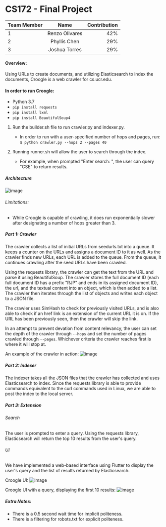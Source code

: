 # CS172 - Final Project

| Team Member      | Name | Contribution     |
| :---        |    :----:   |          ---: |
| 1      | Renzo Olivares        | 42%   |
| 2   | Phyllis Chen        | 29%      |
| 3   | Joshua Torres        | 29%      |

#### Overview: 
Using URLs to create documents, and utilizing Elasticsearch to index the documents, Croogle is a web crawler for cs.ucr.edu. 

#### In order to run Croogle:
- Python 3.7
- `pip install requests`
- `pip install lxml`
- `pip install BeautifulSoup4`

1. Run the builder.sh file to run crawler.py and indexer.py.
    * In order to run with a user-specified number of hops and pages, run: </br>
    `$ python crawler.py --hops 2 --pages 40`
    
2. Running runner.sh will allow the user to search through the index.
    * For example, when prompted "Enter search: ", the user can query "CSE" to return results.

##### Architecture
![image](https://user-images.githubusercontent.com/43655330/121763383-7d6a1c80-caf0-11eb-81c1-a2c684fa2f7d.png)

###### Limitations:
* While Croogle is capable of crawling, it does run exponentially slower after designating a number of hops greater than 3.

##### Part 1: Crawler
The crawler collects a list of initial URLs from seedurls.txt into a queue. It keeps a counter on the URLs and assigns a document ID to it as well. As the crawler finds new URLs, each URL is added to the queue. From the queue, it continues crawling after the seed URLs have been crawled. 

Using the requests library, the crawler can get the text from the URL and parse it using BeautifulSoup. The crawler stores the full document ID (each full document ID has a prefix "RJP" and ends in its assigned document ID), the url, and the textual content into an object, which is then added to a list. The crawler then iterates through the list of objects and writes each object to a JSON file.

The crawler uses SimHash to check for previously visited URLs, and is also able to check if an href link is an extension of the current URL it is on. If the URL has been previously seen, then the crawler will skip the link.

In an attempt to prevent devation from content relevancy, the user can set the depth of the crawler through `--hops` and set the number of pages crawled through `--pages`. Whichever criteria the crawler reaches first is where it will stop at.

An example of the crawler in action:
![image](https://user-images.githubusercontent.com/43655330/121762651-337f3780-caec-11eb-8ec1-c2e1ed02b50a.png)
##### Part 2: Indexer
The indexer takes all the JSON files that the crawler has collected and uses Elasticsearch to index. Since the requests library is able to provide commands equivalent to the curl commands used in Linux, we are able to post the index to the local server.

##### Part 3: Extension
###### Search
The user is prompted to enter a query. Using the requests library, Elasticsearch will return the top 10 results from the user's query.
###### UI
We have implemented a web-based interface using Flutter to display the user's query and the list of results returned by Elasticsearch.

Croogle UI:
![image](https://user-images.githubusercontent.com/43655330/121717413-fd16cd80-ca95-11eb-88e7-87fe88f11d26.png)

Croogle UI with a query, displaying the first 10 results:
![image](https://user-images.githubusercontent.com/43655330/121762447-df278800-caea-11eb-9ef5-e35273ced973.png)

##### Extra Notes:
* There is a 0.5 second wait time for implicit politeness.
* There is a filtering for robots.txt for explicit politeness.
